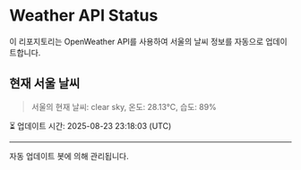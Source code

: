 
# Weather API Status

이 리포지토리는 OpenWeather API를 사용하여 서울의 날씨 정보를 자동으로 업데이트합니다.

## 현재 서울 날씨
> 서울의 현재 날씨: clear sky, 온도: 28.13°C, 습도: 89%

⏳ 업데이트 시간: 2025-08-23 23:18:03 (UTC)

---
자동 업데이트 봇에 의해 관리됩니다.
